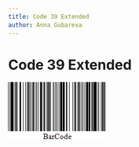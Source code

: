 ```yaml
---
title: Code 39 Extended
author: Anna Gubareva
---
```

# Code 39 Extended

![](../../../../../images/eurd-win-bar-code-code-39-extended.png)